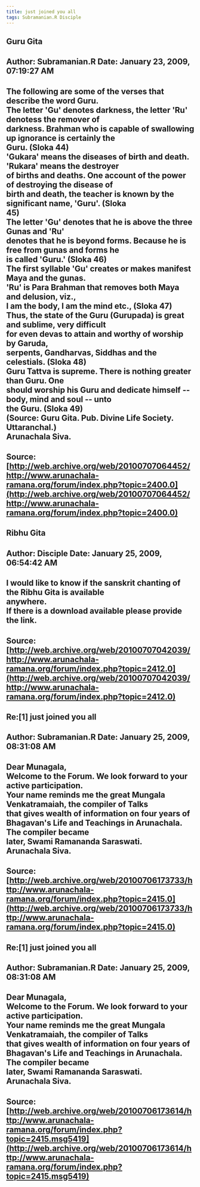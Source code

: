 ```yaml
--- 
title: just joined you all   
tags: Subramanian.R Disciple  
---  
```

## Guru Gita  
Author: Subramanian.R       Date: January 23, 2009, 07:19:27 AM  
---  
The following are some of the verses that describe the word Guru.   
The letter 'Gu' denotes darkness, the letter 'Ru' denotess the remover of  
darkness. Brahman who is capable of swallowing up ignorance is certainly the  
Guru. (Sloka 44)   
'Gukara' means the diseases of birth and death. 'Rukara' means the destroyer  
of births and deaths. One account of the power of destroying the disease of  
birth and death, the teacher is known by the significant name, 'Guru'. (Sloka  
45)   
The letter 'Gu' denotes that he is above the three Gunas and 'Ru'   
denotes that he is beyond forms. Because he is free from gunas and forms he  
is called 'Guru.' (Sloka 46)   
The first syllable 'Gu' creates or makes manifest Maya and the gunas.   
'Ru' is Para Brahman that removes both Maya and delusion, viz.,   
I am the body, I am the mind etc., (Sloka 47)   
Thus, the state of the Guru (Gurupada) is great and sublime, very difficult  
for even devas to attain and worthy of worship by Garuda,   
serpents, Gandharvas, Siddhas and the celestials. (Sloka 48)   
Guru Tattva is supreme. There is nothing greater than Guru. One   
should worship his Guru and dedicate himself -- body, mind and soul -- unto  
the Guru. (Sloka 49)   
(Source: Guru Gita. Pub. Divine Life Society. Uttaranchal.)   
Arunachala Siva.
 ---  
Source:[http://web.archive.org/web/20100707064452/http://www.arunachala-ramana.org/forum/index.php?topic=2400.0](http://web.archive.org/web/20100707064452/http://www.arunachala-ramana.org/forum/index.php?topic=2400.0)   
---  

## Ribhu Gita  
Author: Disciple            Date: January 25, 2009, 06:54:42 AM  
---  
I would like to know if the sanskrit chanting of the Ribhu Gita is available  
anywhere.   
If there is a download available please provide the link.
 ---  
Source:[http://web.archive.org/web/20100707042039/http://www.arunachala-ramana.org/forum/index.php?topic=2412.0](http://web.archive.org/web/20100707042039/http://www.arunachala-ramana.org/forum/index.php?topic=2412.0)   
---  

## Re:[1] just joined you all  
Author: Subramanian.R       Date: January 25, 2009, 08:31:08 AM  
---  
Dear Munagala,   
Welcome to the Forum. We look forward to your active participation.   
Your name reminds me the great Mungala Venkatramaiah, the compiler of Talks  
that gives wealth of information on four years of   
Bhagavan's Life and Teachings in Arunachala. The compiler became   
later, Swami Ramananda Saraswati.   
Arunachala Siva.
 ---  
Source:[http://web.archive.org/web/20100706173733/http://www.arunachala-ramana.org/forum/index.php?topic=2415.0](http://web.archive.org/web/20100706173733/http://www.arunachala-ramana.org/forum/index.php?topic=2415.0)   
---  

## Re:[1] just joined you all  
Author: Subramanian.R       Date: January 25, 2009, 08:31:08 AM  
---  
Dear Munagala,   
Welcome to the Forum. We look forward to your active participation.   
Your name reminds me the great Mungala Venkatramaiah, the compiler of Talks  
that gives wealth of information on four years of   
Bhagavan's Life and Teachings in Arunachala. The compiler became   
later, Swami Ramananda Saraswati.   
Arunachala Siva.
 ---  
Source:[http://web.archive.org/web/20100706173614/http://www.arunachala-ramana.org/forum/index.php?topic=2415.msg5419](http://web.archive.org/web/20100706173614/http://www.arunachala-ramana.org/forum/index.php?topic=2415.msg5419)   
---  

